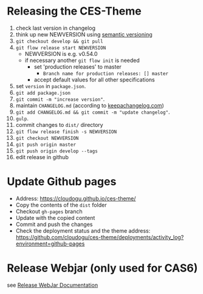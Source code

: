 # Releasing the CES-Theme

1. check last version in changelog
1. think up new NEWVERSION using [semantic versioning](https://semver.org/)
1. `git checkout develop && git pull`
1. `git flow release start NEWVERSION`
   * NEWVERSION is e.g. v0.54.0
   * if necessary another `git flow init` is needed
      * set 'production releases' to master
         * `Branch name for production releases: [] master`
      * accept default values for all other specifications
1. set `version` in `package.json`.
1. `git add package.json`
1. `git commit -m "increase version"`.
1. maintain `CHANGELOG.md` (according to [keepachangelog.com](https://keepachangelog.com/en/1.0.0/))
1. `git add CHANGELOG.md && git commit -m "update changelog"`.
1. `gulp`.
1. commit changes to `dist/` directory
1. `git flow release finish -s NEWVERSION`
1. `git checkout NEWVERSION`
1. `git push origin master`
1. `git push origin develop --tags`
1. edit release in github

# Update Github pages 
- Address: https://cloudogu.github.io/ces-theme/
- Copy the contents of the `dist` folder
- Checkout `gh-pages` branch
- Update with the copied content
- Commit and push the changes
- Check the deployment status and the theme address: https://github.com/cloudogu/ces-theme/deployments/activity_log?environment=github-pages 

# Release Webjar (only used for CAS6)
  
 see [Release WebJar Documentation](Release_WebJar_en.md) 
